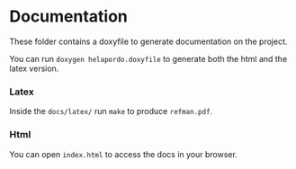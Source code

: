 # Documentation

These folder contains a doxyfile to generate documentation on the project.

You can run `doxygen helapordo.doxyfile` to generate both the html and the latex version.

### Latex

Inside the `docs/latex/` run `make` to produce `refman.pdf`.

### Html

You can open `index.html` to access the docs in your browser.
